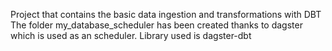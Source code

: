 Project that contains the basic data ingestion and transformations with DBT
The folder my_database_scheduler has been created thanks to dagster which is used as an scheduler. Library used is dagster-dbt